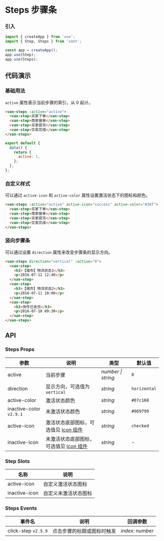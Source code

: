 # Steps 步骤条

### 引入

```js
import { createApp } from 'vue';
import { Step, Steps } from 'vant';

const app = createApp();
app.use(Step);
app.use(Steps);
```

## 代码演示

### 基础用法

`active` 属性表示当前步骤的索引，从 0 起计。

```html
<van-steps :active="active">
  <van-step>买家下单</van-step>
  <van-step>商家接单</van-step>
  <van-step>买家提货</van-step>
  <van-step>交易完成</van-step>
</van-steps>
```

```js
export default {
  data() {
    return {
      active: 1,
    };
  },
};
```

### 自定义样式

可以通过 `active-icon` 和 `active-color` 属性设置激活状态下的图标和颜色。

```html
<van-steps :active="active" active-icon="success" active-color="#38f">
  <van-step>买家下单</van-step>
  <van-step>商家接单</van-step>
  <van-step>买家提货</van-step>
  <van-step>交易完成</van-step>
</van-steps>
```

### 竖向步骤条

可以通过设置 `direction` 属性来改变步骤条的显示方向。

```html
<van-steps direction="vertical" :active="0">
  <van-step>
    <h3>【城市】物流状态1</h3>
    <p>2016-07-12 12:40</p>
  </van-step>
  <van-step>
    <h3>【城市】物流状态2</h3>
    <p>2016-07-11 10:00</p>
  </van-step>
  <van-step>
    <h3>快件已发货</h3>
    <p>2016-07-10 09:30</p>
  </van-step>
</van-steps>
```

## API

### Steps Props

| 参数 | 说明 | 类型 | 默认值 |
| --- | --- | --- | --- |
| active | 当前步骤 | _number \| string_ | `0` |
| direction | 显示方向，可选值为 `vertical` | _string_ | `horizontal` |
| active-color | 激活状态颜色 | _string_ | `#07c160` |
| inactive-color `v2.9.1` | 未激活状态颜色 | _string_ | `#969799` |
| active-icon | 激活状态底部图标，可选值见 [Icon 组件](#/zh-CN/icon) | _string_ | `checked` |
| inactive-icon | 未激活状态底部图标，可选值见 [Icon 组件](#/zh-CN/icon) | _string_ | - |

### Step Slots

| 名称          | 说明                 |
| ------------- | -------------------- |
| active-icon   | 自定义激活状态图标   |
| inactive-icon | 自定义未激活状态图标 |

### Steps Events

| 事件名              | 说明                       | 回调参数        |
| ------------------- | -------------------------- | --------------- |
| click-step `v2.5.9` | 点击步骤的标题或图标时触发 | _index: number_ |
